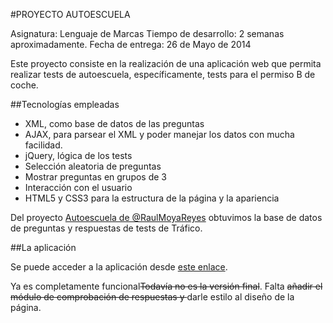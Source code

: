 
#PROYECTO AUTOESCUELA

Asignatura: Lenguaje de Marcas
Tiempo de desarrollo: 2 semanas aproximadamente.
Fecha de entrega: 26 de Mayo de 2014

Este proyecto consiste en la realización de una aplicación web que permita realizar tests de autoescuela, específicamente, tests para el permiso B de coche.

##Tecnologías empleadas

- XML, como base de datos de las preguntas
- AJAX, para parsear el XML y poder manejar los datos con mucha facilidad.
- jQuery, lógica de los tests
- Selección aleatoria de preguntas
- Mostrar preguntas en grupos de 3
- Interacción con el usuario
- HTML5 y CSS3 para la estructura de la página y la apariencia

Del proyecto [Autoescuela de @RaulMoyaReyes](https://github.com/RaulMoyaReyes/autoescuela/blob/master/web/extra/BDfile.sql) obtuvimos la base de datos de preguntas y respuestas de tests de Tráfico.

##La aplicación

Se puede acceder a la aplicación desde [este enlace](http://www.jorge-cortes.es/ASIX/LLMA/Autoescuela/index.html "Atuoescuela - Test").

Ya es completamente funcional<s>Todavía no es la versión final</s>. Falta <s>añadir el módulo de comprobación de respuestas y </s>darle estilo al diseño de la página.
